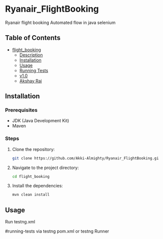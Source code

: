# Ryanair_FlightBooking
Ryanair flight booking Automated flow in java selenium

## Table of Contents
- [flight_booking](#project-name)
  - [Description](#description)
  - [Installation](#installation)
  - [Usage](#usage)
  - [Running Tests](#running-tests)
  - [v1.0](#versioning)
  - [Akshay Rai](#authors)

## Installation
### Prerequisites
- JDK (Java Development Kit)
- Maven

### Steps
1. Clone the repository:
    ```sh
    git clone https://github.com/Akki-Almighty/Ryanair_FlightBooking.git
    ```
2. Navigate to the project directory:
    ```sh
    cd flight_booking
    ```
3. Install the dependencies:
    ```sh
    mvn clean install
    ```

## Usage
Run testng.xml

#running-tests
via testng pom.xml or testng Runner
